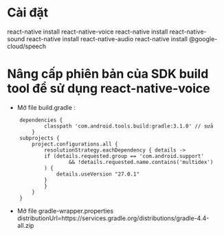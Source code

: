 # Cài đặt 
react-native install react-native-voice
react-native install react-native-sound
react-native install react-native-audio
react-native install @google-cloud/speech
# Nâng cấp phiên bản của SDK build tool để sử dụng react-native-voice
- Mở file build.gradle : 
```
    dependencies {
            classpath 'com.android.tools.build:gradle:3.1.0' // sửa 
        }
    subprojects {
        project.configurations.all {
            resolutionStrategy.eachDependency { details ->
            if (details.requested.group == 'com.android.support'
                    && !details.requested.name.contains('multidex')
            ) {
                details.useVersion "27.0.1"
            }
            }
        }
    }
 ```
- Mở file gradle-wrapper.properties 
distributionUrl=https\://services.gradle.org/distributions/gradle-4.4-all.zip

